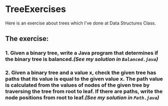 # TreeExercises
Here is an exercise about trees which I've done at Data Structures Class.
## The exercise:
### 1. Given a binary tree, write a Java program that determines if the binary tree is balanced.*(See my solution in `Balanced.java`)*
### 2. Given a binary tree and a value x, check the given tree has paths that its value is equal to the given value x. The path value is calculated from the values of nodes of the given tree by traversing the tree from root to leaf. If there are paths, write the node positions from root to leaf.*(See my solution in `Path.java`)*

